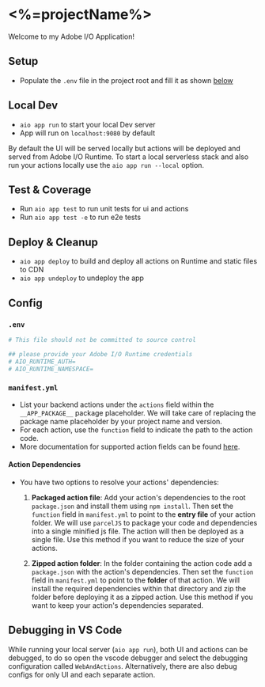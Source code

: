 # <%=projectName%>

Welcome to my Adobe I/O Application!

## Setup

- Populate the `.env` file in the project root and fill it as shown [below](#env)

## Local Dev

- `aio app run` to start your local Dev server
- App will run on `localhost:9080` by default

By default the UI will be served locally but actions will be deployed and served from Adobe I/O Runtime. To start a
local serverless stack and also run your actions locally use the `aio app run --local` option.

## Test & Coverage

- Run `aio app test` to run unit tests for ui and actions
- Run `aio app test -e` to run e2e tests

## Deploy & Cleanup

- `aio app deploy` to build and deploy all actions on Runtime and static files to CDN
- `aio app undeploy` to undeploy the app

## Config

### `.env`

```bash
# This file should not be committed to source control

## please provide your Adobe I/O Runtime credentials
# AIO_RUNTIME_AUTH=
# AIO_RUNTIME_NAMESPACE=
```

### `manifest.yml`

- List your backend actions under the `actions` field within the `__APP_PACKAGE__`
package placeholder. We will take care of replacing the package name placeholder
by your project name and version.
- For each action, use the `function` field to indicate the path to the action
code.
- More documentation for supported action fields can be found
[here](https://github.com/apache/incubator-openwhisk-wskdeploy/blob/master/specification/html/spec_actions.md#actions).

#### Action Dependencies

- You have two options to resolve your actions' dependencies:

  1. **Packaged action file**: Add your action's dependencies to the root
   `package.json` and install them using `npm install`. Then set the `function`
   field in `manifest.yml` to point to the **entry file** of your action
   folder. We will use `parcelJS` to package your code and dependencies into a
   single minified js file. The action will then be deployed as a single file.
   Use this method if you want to reduce the size of your actions.

  2. **Zipped action folder**: In the folder containing the action code add a
     `package.json` with the action's dependencies. Then set the `function`
     field in `manifest.yml` to point to the **folder** of that action. We will
     install the required dependencies within that directory and zip the folder
     before deploying it as a zipped action. Use this method if you want to keep
     your action's dependencies separated.

## Debugging in VS Code

While running your local server (`aio app run`), both UI and actions can be debugged, to do so open the vscode debugger
and select the debugging configuration called `WebAndActions`.
Alternatively, there are also debug configs for only UI and each separate action.

